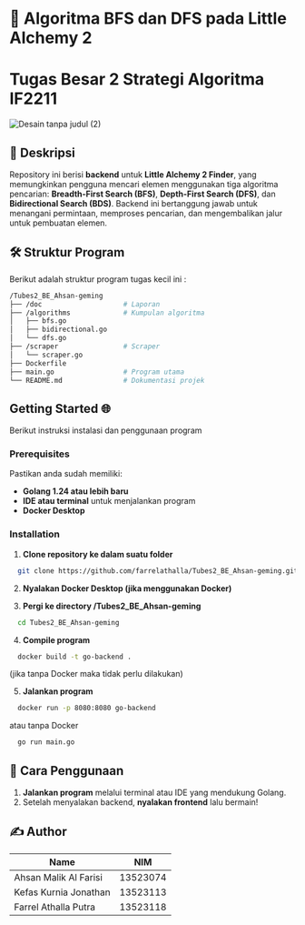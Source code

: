 # 🧪 Algoritma BFS dan DFS pada Little Alchemy 2
# Tugas Besar 2 Strategi Algoritma IF2211

![Desain tanpa judul (2)](https://github.com/user-attachments/assets/60895446-f17a-4e66-858a-4eca0b5ec754)

## 📌 Deskripsi  
Repository ini berisi **backend** untuk **Little Alchemy 2 Finder**, yang memungkinkan pengguna mencari elemen menggunakan tiga algoritma pencarian: **Breadth-First Search (BFS)**, **Depth-First Search (DFS)**, dan **Bidirectional Search (BDS)**. Backend ini bertanggung jawab untuk menangani permintaan, memproses pencarian, dan mengembalikan jalur untuk pembuatan elemen.

## 🛠 Struktur Program
Berikut adalah struktur program tugas kecil ini :
```sh
/Tubes2_BE_Ahsan-geming
├── /doc                    # Laporan
├── /algorithms             # Kumpulan algoritma
│   ├── bfs.go     
│   ├── bidirectional.go             
│   └── dfs.go   
├── /scraper                # Scraper
│   └── scraper.go
├── Dockerfile
├── main.go                 # Program utama
└── README.md               # Dokumentasi projek
```

## Getting Started 🌐
Berikut instruksi instalasi dan penggunaan program

### Prerequisites

Pastikan anda sudah memiliki:
- **Golang 1.24 atau lebih baru**
- **IDE atau terminal** untuk menjalankan program
- **Docker Desktop**

### Installation
1. **Clone repository ke dalam suatu folder**

```bash
  git clone https://github.com/farrelathalla/Tubes2_BE_Ahsan-geming.git
```

2. **Nyalakan Docker Desktop (jika menggunakan Docker)**

3. **Pergi ke directory /Tubes2_BE_Ahsan-geming**

```bash
  cd Tubes2_BE_Ahsan-geming
```

4. **Compile program**

```bash
  docker build -t go-backend .
```
(jika tanpa Docker maka tidak perlu dilakukan)

5. **Jalankan program**

```bash
  docker run -p 8080:8080 go-backend
```

atau tanpa Docker

```bash
  go run main.go
```

## **📌 Cara Penggunaan**

1. **Jalankan program** melalui terminal atau IDE yang mendukung Golang.
2. Setelah menyalakan backend, **nyalakan frontend** lalu bermain!

## **✍️ Author**
| Name                              | NIM        |
|-----------------------------------|------------|
| Ahsan Malik Al Farisi             | 13523074   |
| Kefas Kurnia Jonathan             | 13523113   |
| Farrel Athalla Putra              | 13523118   |
